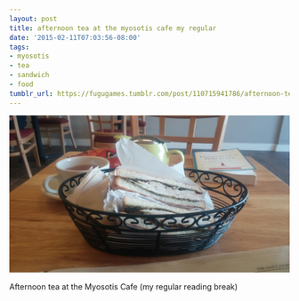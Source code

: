 ```yaml
---
layout: post
title: afternoon tea at the myosotis cafe my regular
date: '2015-02-11T07:03:56-08:00'
tags:
- myosotis
- tea
- sandwich
- food
tumblr_url: https://fugugames.tumblr.com/post/110715941786/afternoon-tea-at-the-myosotis-cafe-my-regular
---
```

 ![](/tumblr_files/tumblr_njlw6kLglP1tgne1po1_1280.jpg)  

Afternoon tea at the Myosotis Cafe (my regular reading break)

